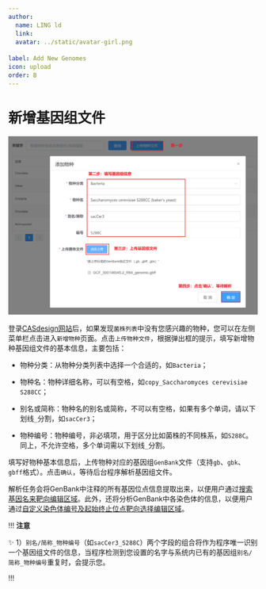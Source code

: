 ```yaml
---
author:
  name: LING ld
  link: 
  avatar: ../static/avatar-girl.png

label: Add New Genomes
icon: upload
order: B
---
```


# 新增基因组文件

![](../static/add-new-genomes.png)

登录[CASdesign网站](http://124.71.187.96:8081/)后，如果发现`菌株列表`中没有您感兴趣的物种，您可以在左侧菜单栏点击进入`新增物种`页面。点击`上传物种文件`，根据弹出框的提示，填写新增物种基因组文件的基本信息，主要包括：

* 物种分类：从物种分类列表中选择一个合适的，如`Bacteria`；

* 物种名：物种详细名称，可以有空格，如`copy_Saccharomyces cerevisiae S288CC`；

* 别名或简称：物种名的别名或简称，不可以有空格，如果有多个单词，请以下划线`_`分割，如`sacCer3`；

* 物种编号：物种编号，非必填项，用于区分比如菌株的不同株系，如`S288C`。同上，不允许空格，多个单词需以下划线`_`分割。

填写好物种基本信息后，上传物种对应的基因组`GenBank`文件（支持`gb`、`gbk`、`gbff`格式）。点击`确认`，等待后台程序解析基因组文件。

解析任务会将GenBank中注释的所有基因位点信息提取出来，以便用户通过[搜索基因名来靶向编辑区域](/instruction/select-targets/#targrt-genes)。此外，还将分析GenBank中各染色体的信息，以便用户通过[自定义染色体编号及起始终止位点靶向选择编辑区域](/instruction/select-targets/#target-genomic-regions)。

!!! **注意**

:sparkles: 1）`别名/简称_物种编号`（如`sacCer3_S288C`）两个字段的组合将作为程序唯一识别一个基因组文件的信息，当程序检测到您设置的名字与系统内已有的基因组`别名/简称_物种编号`重复时，会提示您。

!!!